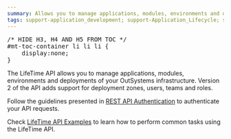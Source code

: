 ```yaml
---
summary: Allows you to manage applications, modules, environments and deployments of your OutSystems infrastructure. Version 2 of the API adds support for deployment zones, users, teams and roles.
tags: support-application_development; support-Application_Lifecycle; support-devOps; support-Integrations_Extensions
---
```


<pre class="script-css">
/* HIDE H3, H4 AND H5 FROM TOC */
#mt-toc-container li li li {
    display:none;
}
</pre>

The LifeTime API allows you to manage applications, modules, environments and deployments of your OutSystems infrastructure. Version 2 of the API adds support for deployment zones, users, teams and roles.

Follow the guidelines presented in [REST API Authentication](<../lifetime-deployment/rest-api-authentication.md>) to authenticate your API requests.

<div class="info" markdown="1">

Check [LifeTime API Examples](<../lifetime-deployment/api-use-cases.md>) to learn how to perform common tasks using the LifeTime API.

</div>
